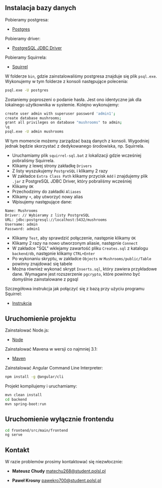 ## Instalacja bazy danych

Pobieramy postgresa:
* [Postgres](https://www.postgresql.org/download/)

Pobieramy driver:
* [PostgreSQL JDBC Driver](https://mvnrepository.com/artifact/org.postgresql/postgresql/9.4.1211)

Pobieramy Squirrela:
* [Squirrel](http://squirrel-sql.sourceforge.net/#installation)

W folderze `bin`, gdzie zainstalowaliśmy postgresa znajduje się plik `psql.exe`.
Wykonujemy w tym folderze z konsoli następujące polecenia:
```bash
psql.exe -U postgres
```
Zostaniemy poproszeni o podanie hasła. Jest ono identyczne jak dla lokalnego użytkownika w systemie. Kolejno wykonujemy:
```bash
create user admin with superuser password 'admin1';
create database mushrooms;
grant all privileges on database "mushrooms" to admin;
\q
psql.exe -U admin mushrooms
```
W tym momencie możemy zarządzać bazą danych z konsoli. Wygodniej jednak będzie skorzystać z dedykowanego środowiska, np. Squirrela.

* Uruchamiamy plik `squirrel-sql.bat` z lokalizacji gdzie wcześniej pobraliśmy Squirrela. 
* Klikamy z lewej strony zakładkę `Drivers`
* Z listy wyszukujemy `PostgreSQL` i klikamy 2 razy
* W zakładce `Extra Class Path` klikamy przycisk `Add` i znajdujemy plik `.jar` z PostgreSQL JDBC Driver, który pobraliśmy wcześniej
* Klikamy `OK`
* Przechodzimy do zakładki `Aliases`
* Klikamy `+`, aby utworzyć nowy alias
* Wpisujemy następujące dane:
```bash
Name: Mushrooms
Driver: // Wybieramy z listy PostgreSQL
URL: jdbc:postgresql://localhost:5432/mushrooms
Username: admin
Password: admin1
```

* Klikamy `Test`, aby sprawdzić połączenie, następnie klikamy `OK`
* Klikamy 2 razy na nowo utworzonym aliasie, następnie `Connect`
* W zakładce "SQL" wklejamy zawartość pliku `Creates.sql` z katalogu `backend/db`, następnie klikamy `CTRL+Enter`
* Po wykonaniu skryptu, w zakładce `Objects` w `Mushrooms/public/Table` powinny znajdować się tabele
* Można również wykonać skrypt `Inserts.sql`, który zawiera przykładowe dane. Wymagane jest rozszerzenie `pgcrypto`, które powinno być domyślnie zainstalowane z pgsql

Szczegółowa instrukcja jak połączyć się z bazą przy użyciu programu Squirrel:
* [Instrukcja](http://squirrel-sql.sourceforge.net/paper/GettingStartedusingtheSQuirreLSQLClient.pdf)

## Uruchomienie projektu

Zainstalować Node.js:
* [Node](https://nodejs.org/en/)

Zainstalować Mavena w wersji co najmniej 3.1:
* [Maven](https://maven.apache.org/download.cgi)

Zainstalować Angular Command Line Interpreter:
```bash
npm install -g @angular/cli
```

Projekt kompilujemy i uruchamiamy:
```bash
mvn clean install
cd backend
mvn spring-boot:run
```

## Uruchomienie wyłącznie frontendu

```bash
cd frontend/src/main/frontend
ng serve
```

## Kontakt

W razie problemów prosimy kontaktować się niezwłocznie:

* **Mateusz Chudy**   matechu268@student.polsl.pl

* **Paweł Krosny**    pawekro700@student.polsl.pl
